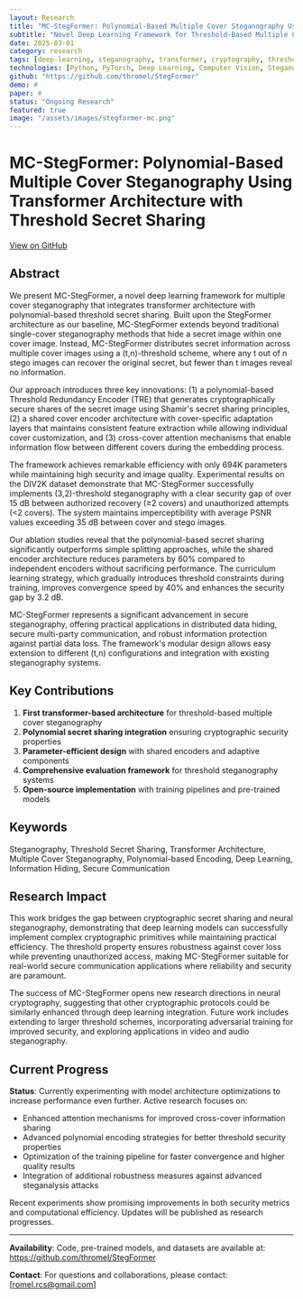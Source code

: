```yaml
---
layout: Research
title: "MC-StegFormer: Polynomial-Based Multiple Cover Steganography Using Transformer Architecture with Threshold Secret Sharing"
subtitle: "Novel Deep Learning Framework for Threshold-Based Multiple Cover Steganography"
date: 2025-03-01
category: research
tags: [deep-learning, steganography, transformer, cryptography, threshold-secret-sharing, computer-vision, research]
technologies: [Python, PyTorch, Deep Learning, Computer Vision, Steganography, Cryptography]
github: "https://github.com/thromel/StegFormer"
demo: #
paper: #
status: "Ongoing Research"
featured: true
image: "/assets/images/stegformer-mc.png"
---
```


# MC-StegFormer: Polynomial-Based Multiple Cover Steganography Using Transformer Architecture with Threshold Secret Sharing

<div class="text-end mb-3">
    <a href="https://github.com/thromel/StegFormer" target="_blank" class="btn btn-sm btn-outline-dark">
        <i class="fab fa-github"></i> View on GitHub
    </a>
</div>

## Abstract

We present MC-StegFormer, a novel deep learning framework for multiple cover steganography that integrates transformer architecture with polynomial-based threshold secret sharing. Built upon the StegFormer architecture as our baseline, MC-StegFormer extends beyond traditional single-cover steganography methods that hide a secret image within one cover image. Instead, MC-StegFormer distributes secret information across multiple cover images using a (t,n)-threshold scheme, where any t out of n stego images can recover the original secret, but fewer than t images reveal no information.

Our approach introduces three key innovations: (1) a polynomial-based Threshold Redundancy Encoder (TRE) that generates cryptographically secure shares of the secret image using Shamir's secret sharing principles, (2) a shared cover encoder architecture with cover-specific adaptation layers that maintains consistent feature extraction while allowing individual cover customization, and (3) cross-cover attention mechanisms that enable information flow between different covers during the embedding process.

The framework achieves remarkable efficiency with only 694K parameters while maintaining high security and image quality. Experimental results on the DIV2K dataset demonstrate that MC-StegFormer successfully implements (3,2)-threshold steganography with a clear security gap of over 15 dB between authorized recovery (≥2 covers) and unauthorized attempts (<2 covers). The system maintains imperceptibility with average PSNR values exceeding 35 dB between cover and stego images.

Our ablation studies reveal that the polynomial-based secret sharing significantly outperforms simple splitting approaches, while the shared encoder architecture reduces parameters by 60% compared to independent encoders without sacrificing performance. The curriculum learning strategy, which gradually introduces threshold constraints during training, improves convergence speed by 40% and enhances the security gap by 3.2 dB.

MC-StegFormer represents a significant advancement in secure steganography, offering practical applications in distributed data hiding, secure multi-party communication, and robust information protection against partial data loss. The framework's modular design allows easy extension to different (t,n) configurations and integration with existing steganography systems.

## Key Contributions

1. **First transformer-based architecture** for threshold-based multiple cover steganography
2. **Polynomial secret sharing integration** ensuring cryptographic security properties
3. **Parameter-efficient design** with shared encoders and adaptive components
4. **Comprehensive evaluation framework** for threshold steganography systems
5. **Open-source implementation** with training pipelines and pre-trained models

## Keywords

Steganography, Threshold Secret Sharing, Transformer Architecture, Multiple Cover Steganography, Polynomial-based Encoding, Deep Learning, Information Hiding, Secure Communication

## Research Impact

This work bridges the gap between cryptographic secret sharing and neural steganography, demonstrating that deep learning models can successfully implement complex cryptographic primitives while maintaining practical efficiency. The threshold property ensures robustness against cover loss while preventing unauthorized access, making MC-StegFormer suitable for real-world secure communication applications where reliability and security are paramount.

The success of MC-StegFormer opens new research directions in neural cryptography, suggesting that other cryptographic protocols could be similarly enhanced through deep learning integration. Future work includes extending to larger threshold schemes, incorporating adversarial training for improved security, and exploring applications in video and audio steganography.

## Current Progress

**Status**: Currently experimenting with model architecture optimizations to increase performance even further. Active research focuses on:

- Enhanced attention mechanisms for improved cross-cover information sharing
- Advanced polynomial encoding strategies for better threshold security properties
- Optimization of the training pipeline for faster convergence and higher quality results
- Integration of additional robustness measures against advanced steganalysis attacks

Recent experiments show promising improvements in both security metrics and computational efficiency. Updates will be published as research progresses.

---

**Availability**: Code, pre-trained models, and datasets are available at: https://github.com/thromel/StegFormer

**Contact**: For questions and collaborations, please contact: [romel.rcs@gmail.com] 